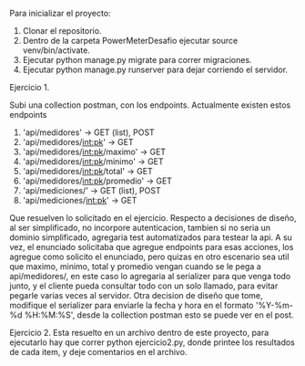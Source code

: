 Para inicializar el proyecto:
1) Clonar el repositorio.
2) Dentro de la carpeta PowerMeterDesafio ejecutar source venv/bin/activate.
3) Ejecutar python manage.py migrate para correr migraciones.
4) Ejecutar python manage.py runserver para dejar corriendo el servidor.

Ejercicio 1.

Subi una collection postman, con los endpoints.
Actualmente existen estos endpoints
1) 'api/medidores' -> GET (list), POST
2) 'api/medidores/<int:pk>' -> GET
3) 'api/medidores/<int:pk>/maximo' -> GET
4) 'api/medidores/<int:pk>/minimo' -> GET
5) 'api/medidores/<int:pk>/total' -> GET
6) 'api/medidores/<int:pk>/promedio' -> GET
7) 'api/mediciones/' -> GET (list), POST
8) 'api/mediciones/<int:pk>' -> GET
 
 Que resuelven lo solicitado en el ejercicio.
 Respecto a decisiones de diseño, al ser simplificado, no incorpore autenticacion, tambien si no seria un dominio simplificado, 
 agregaria test automatizados para testear la api.
 A su vez, el enunciado solicitaba que agregue endpoints para esas acciones, los agregue como solicito el enunciado, pero quizas en otro escenario sea util que maximo, minimo, total y promedio vengan cuando se le pega a api/medidores/<ID>, en este caso lo agregaria al
 serializer para que venga todo junto, y el cliente pueda consultar todo con un solo llamado, para evitar pegarle varias veces al servidor.
 Otra decision de diseño que tome, modifique el serializer para enviarle la fecha y hora en el formato '%Y-%m-%d %H:%M:%S', desde la collection postman esto se puede ver en el post.
 
 Ejercicio 2.
 Esta resuelto en un archivo dentro de este proyecto, para ejecutarlo hay que correr python ejercicio2.py, donde printee los resultados de cada item, y deje comentarios en el archivo.
